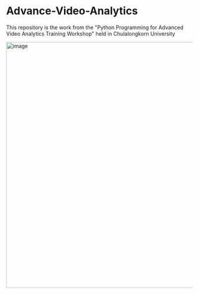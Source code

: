 # Advance-Video-Analytics
This repository is the work from the "Python Programming for Advanced Video Analytics Training Workshop" held in Chulalongkorn University 





<img width="662" alt="image" src="https://user-images.githubusercontent.com/89783753/212822632-02866452-1068-463c-b635-4d1a343309d1.png">

